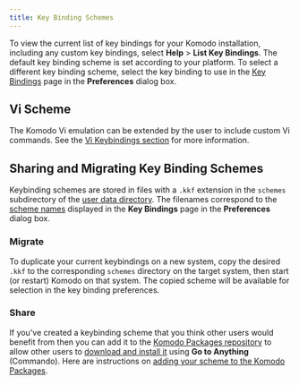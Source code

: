 ```yaml
---
title: Key Binding Schemes
---
```

To view the current list of key bindings for your Komodo installation, including any custom key bindings, select **Help** > **List Key Bindings**. The default key binding scheme is set according to your platform. To select a different key binding scheme, select the key binding to use in the [Key Bindings](prefs.html#Config_Key_Bindings) page in the **Preferences** dialog box.

## Vi Scheme

The Komodo Vi emulation  can be extended by the user to include custom Vi commands. See the [Vi Keybindings section](vikeybind.html) for more information.

<a name="sharing_keybinding_schemes" id="sharing_keybinding_schemes"></a>
## Sharing and Migrating Key Binding Schemes

Keybinding schemes are stored in files with a `.kkf` extension in the `schemes` subdirectory of the [user data directory](trouble.html#appdata_dir). The filenames correspond to the [scheme names](prefs.html#Config_Key_Bindings) displayed in the **Key Bindings** page in the **Preferences** dialog box.

### Migrate

To duplicate your current keybindings on a new system, copy the desired `.kkf` to the corresponding `schemes` directory on the target system, then start (or restart) Komodo on that system. The copied scheme will be available for selection in the key binding preferences.

### Share

If you've created a keybinding scheme that you think other users would benefit from then you can add it to the [Komodo Packages repository](https://github.com/Komodo/Packages) to allow other users to [download and install it](commando.html#commando-go-to-anything_packages-scope) using **Go to Anything** (Commando). Here are instructions on [adding your scheme to the Komodo Packages](http://komodoide.com/packages/submit-instructions/#pane-packages).
